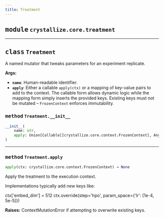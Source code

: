 ```yaml
---
title: Treatment
---
```



## <kbd>module</kbd> `crystallize.core.treatment`






---

## <kbd>class</kbd> `Treatment`
A named mutator that tweaks parameters for an experiment replicate. 



**Args:**
 
 - <b>`name`</b>:  Human-readable identifier. 
 - <b>`apply`</b>:  Either a callable ``apply(ctx)`` or a mapping of key-value pairs  to add to the context. The callable form allows dynamic logic while  the mapping form simply inserts the provided keys. Existing keys  must not be mutated – ``FrozenContext`` enforces immutability. 

### <kbd>method</kbd> `Treatment.__init__`

```python
__init__(
    name: str,
    apply: Union[Callable[[crystallize.core.context.FrozenContext], Any], Mapping[str, Any]]
)
```








---

### <kbd>method</kbd> `Treatment.apply`

```python
apply(ctx: crystallize.core.context.FrozenContext) → None
```

Apply the treatment to the execution context. 

Implementations typically add new keys like: 

 ctx['embed_dim'] = 512  ctx.override(step='hpo', param_space={'lr': [1e-4, 5e-5]}) 



**Raises:**
  ContextMutationError if attempting to overwrite existing keys. 


